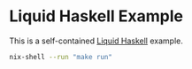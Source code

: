 Liquid Haskell Example
======================

This is a self-contained [Liquid Haskell](https://ucsd-progsys.github.io/liquidhaskell-blog/) example.

```bash
nix-shell --run "make run"
```
